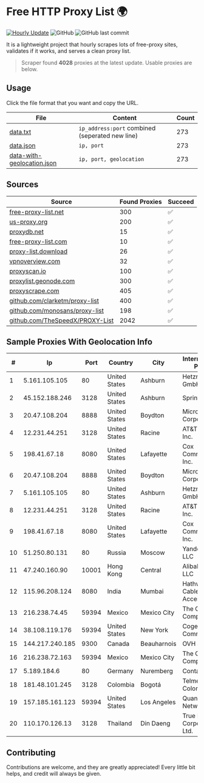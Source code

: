 
# Free HTTP Proxy List 🌍

[![Hourly Update](https://github.com/mertguvencli/http-proxy-list/actions/workflows/main.yml/badge.svg?branch=main)](https://github.com/mertguvencli/http-proxy-list/actions/workflows/main.yml)
![GitHub](https://img.shields.io/github/license/mertguvencli/http-proxy-list)
![GitHub last commit](https://img.shields.io/github/last-commit/mertguvencli/http-proxy-list)

It is a lightweight project that hourly scrapes lots of free-proxy sites, validates if it works, and serves a clean proxy list.


> Scraper found **4028** proxies at the latest update. Usable proxies are below.

## Usage

Click the file format that you want and copy the URL.


|File|Content|Count|
|----|-------|-----|
|[data.txt](https://raw.githubusercontent.com/mertguvencli/http-proxy-list/main/proxy-list/data.txt)|`ip_address:port` combined (seperated new line)|273|
|[data.json](https://raw.githubusercontent.com/mertguvencli/http-proxy-list/main/proxy-list/data.json)|`ip, port`|273|
|[data-with-geolocation.json](https://raw.githubusercontent.com/mertguvencli/http-proxy-list/main/proxy-list/data-with-geolocation.json)|`ip, port, geolocation`|273|

## Sources

|Source|Found Proxies|Succeed|
|------|-------------|-------|
|[free-proxy-list.net](https://free-proxy-list.net)|300|✅|
|[us-proxy.org](https://www.us-proxy.org)|200|✅|
|[proxydb.net](http://proxydb.net)|15|✅|
|[free-proxy-list.com](https://free-proxy-list.com/?page=&port=&type%5B%5D=http&type%5B%5D=https&up_time=0&search=Search)|10|✅|
|[proxy-list.download](https://www.proxy-list.download/HTTP)|26|✅|
|[vpnoverview.com](https://vpnoverview.com/privacy/anonymous-browsing/free-proxy-servers)|32|✅|
|[proxyscan.io](https://www.proxyscan.io)|100|✅|
|[proxylist.geonode.com](https://proxylist.geonode.com/api/proxy-list?limit=300&page=1&sort_by=lastChecked&sort_type=desc&protocols=http,https)|300|✅|
|[proxyscrape.com](https://api.proxyscrape.com/v2/?request=displayproxies&protocol=http&timeout=10000&country=all&ssl=all&anonymity=all)|405|✅|
|[github.com/clarketm/proxy-list](https://raw.githubusercontent.com/clarketm/proxy-list/master/proxy-list-raw.txt)|400|✅|
|[github.com/monosans/proxy-list](https://raw.githubusercontent.com/monosans/proxy-list/main/proxies/http.txt)|198|✅|
|[github.com/TheSpeedX/PROXY-List](https://raw.githubusercontent.com/TheSpeedX/PROXY-List/master/http.txt)|2042|✅|


## Sample Proxies With Geolocation Info

|#|Ip|Port|Country|City|Internet Service Provider|
|-|--|----|-------|----|-------------------------|
|1|5.161.105.105|80|United States|Ashburn|Hetzner Online GmbH|
|2|45.152.188.246|3128|United States|Ashburn|Sprint|
|3|20.47.108.204|8888|United States|Boydton|Microsoft Corporation|
|4|12.231.44.251|3128|United States|Racine|AT&T Services, Inc.|
|5|198.41.67.18|8080|United States|Lafayette|Cox Communications Inc.|
|6|20.47.108.204|8888|United States|Boydton|Microsoft Corporation|
|7|5.161.105.105|80|United States|Ashburn|Hetzner Online GmbH|
|8|12.231.44.251|3128|United States|Racine|AT&T Services, Inc.|
|9|198.41.67.18|8080|United States|Lafayette|Cox Communications Inc.|
|10|51.250.80.131|80|Russia|Moscow|Yandex.Cloud LLC|
|11|47.240.160.90|10001|Hong Kong|Central|Alibaba.com LLC|
|12|115.96.208.124|8080|India|Mumbai|Hathway IP over Cable Internet Access|
|13|216.238.74.45|59394|Mexico|Mexico City|The Constant Company|
|14|38.108.119.176|59394|United States|New York|Cogent Communications|
|15|144.217.240.185|9300|Canada|Beauharnois|OVH SAS|
|16|216.238.72.163|59394|Mexico|Mexico City|The Constant Company|
|17|5.189.184.6|80|Germany|Nuremberg|Contabo GmbH|
|18|181.48.101.245|3128|Colombia|Bogotá|Telmex Colombia S.A.|
|19|157.185.161.123|59394|United States|Los Angeles|Quantil Networks Inc|
|20|110.170.126.13|3128|Thailand|Din Daeng|True Internet Corporation CO. Ltd.|



## Contributing

Contributions are welcome, and they are greatly appreciated! Every
little bit helps, and credit will always be given.

